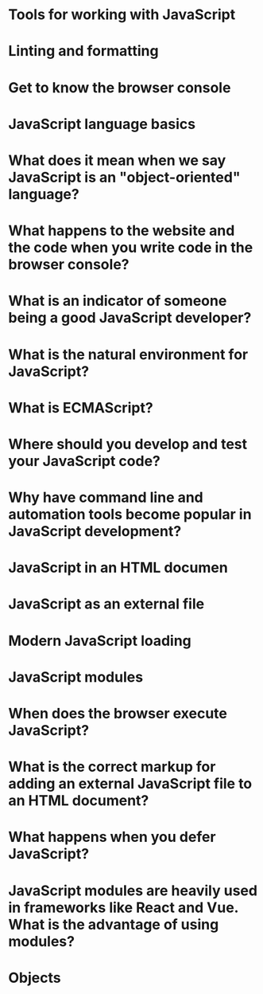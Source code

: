 # Tools for working with JavaScript
# Linting and formatting
# Get to know the browser console
# JavaScript language basics
# What does it mean when we say JavaScript is an "object-oriented" language?
# What happens to the website and the code when you write code in the browser console?
# What is an indicator of someone being a good JavaScript developer?
# What is the natural environment for JavaScript?
# What is ECMAScript?
# Where should you develop and test your JavaScript code?
# Why have command line and automation tools become popular in JavaScript development?
# JavaScript in an HTML documen
# JavaScript as an external file
# Modern JavaScript loading
# JavaScript modules
# When does the browser execute JavaScript?
# What is the correct markup for adding an external JavaScript file to an HTML document?
# What happens when you defer JavaScript?
# JavaScript modules are heavily used in frameworks like React and Vue. What is the advantage of using modules?
# Objects
